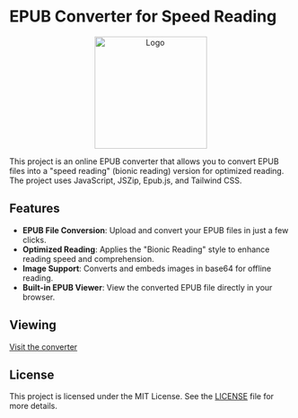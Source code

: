 # EPUB Converter for Speed Reading

<p align="center">
  <img src="https://drslid.github.io/epublecturerapide/logo.png" alt="Logo" width="200"/>
</p>

This project is an online EPUB converter that allows you to convert EPUB files into a "speed reading" (bionic reading) version for optimized reading. The project uses JavaScript, JSZip, Epub.js, and Tailwind CSS.

## Features

- **EPUB File Conversion**: Upload and convert your EPUB files in just a few clicks.
- **Optimized Reading**: Applies the "Bionic Reading" style to enhance reading speed and comprehension.
- **Image Support**: Converts and embeds images in base64 for offline reading.
- **Built-in EPUB Viewer**: View the converted EPUB file directly in your browser.

## Viewing

[Visit the converter](https://drslid.github.io/epublecturerapide/)

## License

This project is licensed under the MIT License. See the [LICENSE](LICENSE) file for more details.
